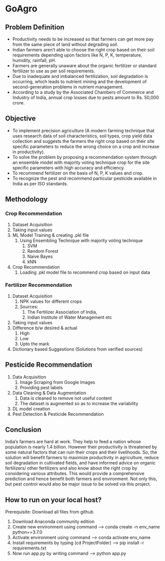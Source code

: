 # GoAgro

## Problem Definition
* Productivity needs to be increased so that farmers can get more pay from the same piece of land without degrading soil.
* Indian farmers aren’t able to choose the right crop based on their soil requirements depending upon factors like N, P, K, temperature, humidity, rainfall, pH.
* Farmers are generally unaware about the organic fertilizer or standard fertilizer to use as per soil requirements.
* Due to inadequate and imbalanced fertilization, soil degradation is occurring, which leads to nutrient mining and the development of second-generation problems in nutrient management.
* According to a study by the Associated Chambers of Commerce and Industry of India, annual crop losses due to pests amount to Rs. 50,000 crore.

## Objective
* To implement precision agriculture (A modern farming technique that uses research data of soil characteristics, soil types, crop yield data collection and suggests the farmers the right crop based on their site specific parameters to reduce the wrong choice on a crop and increase in productivity). 
* To solve the problem by proposing a recommendation system through an ensemble model with majority voting technique crop for the site specific parameters with high accuracy and efficiency.
* To recommend fertilizer on the basis of N, P, K values and crop.
* To recognize the pest and recommend particular pesticide available in India as per ISO standards.

## Methodology
### Crop Recommendation
1. Dataset Acquisition
2. Taking input values
3. ML Model Training & creating .pkl file
    1. Using Ensembling Technique with majority voting technique
        1. SVM
        2. Random Forest
        3. Naive Bayes
        4. kNN
4. Crop Recommendation
    1. Loading .pkl model file to recommend crop based on input data

### Fertilizer Recommendation
1. Dataset Acquisition
    1. NPK values for different crops
    2. Sources: 
        1. The Fertilizer Association of India, 
        2. Indian Institute of Water Management etc
2. Taking input values
3. Difference b/w desired & actual
    1. High
    2. Low
    3. Upto the mark
4. Dictionary based Suggestions (Solutions from verified sources)

## Pesticide Recommendation
1. Data Acquisition
    1. Image Scraping from Google Images
    2. Providing pest labels
2. Data Cleaning &  Data Augmentation
    1. Data is cleaned to remove not useful content
    2. The dataset is augmented so as to increase the variability
3. DL model creation
4. Pest Detection & Pesticide Recommendation

## Conclusion
India’s farmers are hard at work. They help to feed a nation whose population is nearly 1.4 billion. However their productivity is threatened by some natural factors that can ruin their crops and their livelihoods. So, the solution will benefit farmers to maximize productivity in agriculture, reduce soil degradation in cultivated fields, and have informed advice on organic fertilizers/ other fertilizers and also know about the right crop by considering various attributes. This would provide a comprehensive prediction and hence benefit both farmers and environment. Not only this, but pest control would also be major issue to be solved via this project.

## How to run on your local host?
Prerequisite: Download all files from github
1. Download Anaconda community edition
2. Create new environment using command --> conda create -n env_name python==3.7.0
3. Activate environment using command --> conda activate env_name
4. Install requirements by typing (cd ProjectFolder) --> pip install -r requirements.txt
5. Now run app.py by writing command --> python app.py



